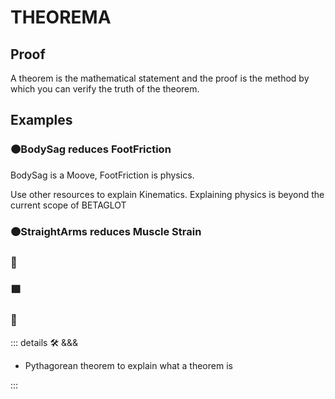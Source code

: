 # THEOREMA

<!-- This page explains what a theorem is. The actual list of theorems are within each BetaType Section in the Referencia -->

## Proof

A theorem is the mathematical statement and the proof is the method by which you can verify the truth of the theorem.

## Examples

### 🟠<motor></motor>BodySag reduces FootFriction

BodySag is a Moove, FootFriction is physics.

Use other resources to explain Kinematics. Explaining physics is beyond the current scope of BETAGLOT

### 🟠<motor></motor>StraightArms reduces Muscle Strain

### 🔻<via></via>

### 🟩<ekos></ekos>

### 💜<anima></anima>

<!-- =================================================== -->
<!-- =================================================== -->
<!-- =================================================== -->
<!-- =================================================== -->
<!-- =================================================== -->
::: details 🛠 <dev>&&&</dev>

- Pythagorean theorem to explain what a theorem is

:::